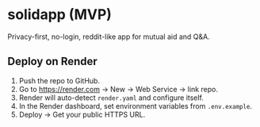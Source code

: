 # solidapp (MVP)

Privacy-first, no-login, reddit-like app for mutual aid and Q&A.

## Deploy on Render
1. Push the repo to GitHub.
2. Go to https://render.com → New → Web Service → link repo.
3. Render will auto-detect `render.yaml` and configure itself.
4. In the Render dashboard, set environment variables from `.env.example`.
5. Deploy → Get your public HTTPS URL.
